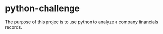 # python-challenge
The purpose of this projec is to use python to analyze a company financials records. 
